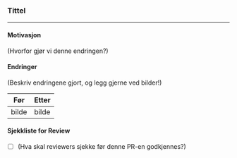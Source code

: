 ### Tittel

---

#### Motivasjon

(Hvorfor gjør vi denne endringen?)

#### Endringer

(Beskriv endringene gjort, og legg gjerne ved bilder!)

| Før   | Etter |
| ----- | ----- |
| bilde | bilde |

#### Sjekkliste for Review

- [ ] (Hva skal reviewers sjekke før denne PR-en godkjennes?)
